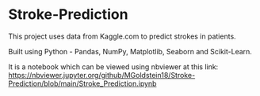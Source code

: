# Stroke-Prediction

This project uses data from Kaggle.com to predict strokes in patients.

Built using Python - Pandas, NumPy, Matplotlib, Seaborn and Scikit-Learn.

It is a notebook which can be viewed using nbviewer at this link: https://nbviewer.jupyter.org/github/MGoldstein18/Stroke-Prediction/blob/main/Stroke_Prediction.ipynb
